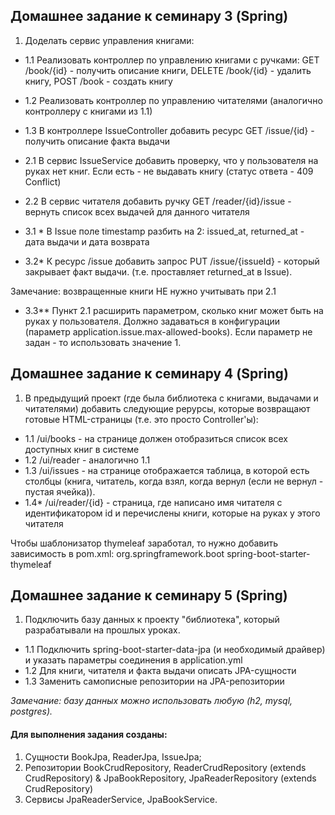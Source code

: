 ## Домашнее задание к семинару 3 (Spring)

1. Доделать сервис управления книгами:
- 1.1 Реализовать контроллер по управлению книгами с ручками:
GET /book/{id} - получить описание книги,
DELETE /book/{id} - удалить книгу,
POST /book - создать книгу
- 1.2 Реализовать контроллер по управлению читателями (аналогично контроллеру с книгами из 1.1)
- 1.3 В контроллере IssueController добавить ресурс GET /issue/{id} - получить описание факта выдачи
- 2.1 В сервис IssueService добавить проверку, что у пользователя на руках нет книг.
Если есть - не выдавать книгу (статус ответа - 409 Conflict)
- 2.2 В сервис читателя добавить ручку
GET /reader/{id}/issue - вернуть список всех выдачей для данного читателя

- 3.1 * В Issue поле timestamp разбить на 2: issued_at, returned_at - дата выдачи и дата возврата
- 3.2* К ресурс /issue добавить запрос
PUT /issue/{issueId} - который закрывает факт выдачи. (т.е. проставляет returned_at в Issue).

Замечание: возвращенные книги НЕ нужно учитывать при 2.1
- 3.3** Пункт 2.1 расширить параметром, сколько книг может быть на руках у пользователя.
Должно задаваться в конфигурации (параметр application.issue.max-allowed-books).
Если параметр не задан - то использовать значение 1.

## Домашнее задание к семинару 4 (Spring)

1. В предыдущий проект (где была библиотека с книгами, выдачами и читателями) добавить следующие рерурсы,
которые возвращают готовые HTML-страницы (т.е. это просто Controller'ы):
- 1.1 /ui/books - на странице должен отобразиться список всех доступных книг в системе
- 1.2 /ui/reader - аналогично 1.1
- 1.3 /ui/issues - на странице отображается таблица, в которой есть столбцы (книга, читатель, когда взял, когда вернул (если не вернул - пустая ячейка)).
- 1.4* /ui/reader/{id} - страница, где написано имя читателя с идентификатором id и перечислены книги, которые на руках у этого читателя

Чтобы шаблонизатор thymeleaf заработал, то нужно добавить зависимость в pom.xml:
<dependency>
<groupId>org.springframework.boot</groupId>
<artifactId>spring-boot-starter-thymeleaf</artifactId>
</dependency>


## Домашнее задание к семинару 5 (Spring)

1. Подключить базу данных к проекту "библиотека", который разрабатывали на прошлых уроках.
- 1.1 Подключить spring-boot-starter-data-jpa (и необходимый драйвер) и указать параметры соединения в application.yml
- 1.2 Для книги, читателя и факта выдачи описать JPA-сущности
- 1.3 Заменить самописные репозитории на JPA-репозитории

_Замечание: базу данных можно использовать любую (h2, mysql, postgres)._

#### Для выполнения задания созданы: 
1. Cущности BookJpa, ReaderJpa, IssueJpa;
2. Репозитории BookCrudRepository, ReaderCrudRepository (extends CrudRepository) & JpaBookRepository, JpaReaderRepository (extends CrudRepository)
3. Сервисы JpaReaderService, JpaBookService.